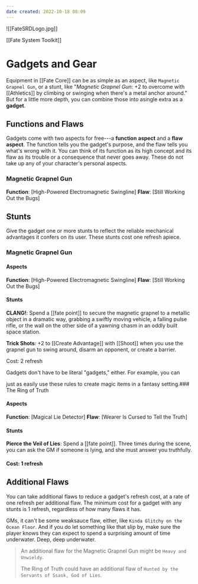 ```yaml
---
date created: 2022-10-18 08:09
---
```


![[FateSRDLogo.jpg]]

[[Fate System Toolkit]]

# Gadgets and Gear

Equipment in [[Fate Core]] can be as simple as an aspect, like `Magnetic Grapnel Gun`, or a stunt, like "_Magnetic Grapnel Gun_: +2 to overcome with [[Athletics]] by climbing or swinging when there's a metal anchor around." But for a little more depth, you can combine those into asingle extra as a **gadget**.

## Functions and Flaws

Gadgets come with two aspects for free---a **function** **aspect** and a **flaw aspect**. The function tells you the gadget's purpose, and the flaw tells you what's wrong with it. You can think of its function as its high concept and its flaw as its trouble or a consequence that never goes away. These do not take up any of your character's personal aspects.

### Magnetic Grapnel Gun

**Function**: [High-Powered Electromagnetic Swingline]
**Flaw**: [Still Working Out the Bugs]

## Stunts

Give the gadget one or more stunts to reflect the reliable mechanical advantages it confers on its user. These stunts cost one refresh apiece.

### Magnetic Grapnel Gun

#### Aspects

**Function**: [High-Powered Electromagnetic Swingline]
**Flaw**: [Still Working Out the Bugs]

#### Stunts

**CLANG!**: Spend a [[fate point]] to secure the magnetic grapnel to a metallic object in a dramatic way, grabbing a swiftly moving vehicle, a falling pulse rifle, or the wall on the other side of a yawning chasm in an oddly built space station.

**Trick Shots**: +2 to [[Create Advantage]] with [[Shoot]] when you use the grapnel gun to swing around, disarm an opponent, or create a barrier.

Cost: 2 refresh

Gadgets don't have to be literal "gadgets," either. For example, you can

just as easily use these rules to create magic items in a fantasy setting.### The Ring of Truth

#### Aspects

**Function**: [Magical Lie Detector]
**Flaw**: [Wearer Is Cursed to Tell the Truth]

#### Stunts

**Pierce the Veil of Lies**: Spend a [[fate point]]. Three times during the scene, you can ask the GM if someone is lying, and she must answer you truthfully.

#### Cost: 1 refresh

## Additional Flaws

You can take additional flaws to reduce a gadget's refresh cost, at a rate of one refresh per additional flaw. The minimum cost for a gadget with any stunts is 1 refresh, regardless of how many flaws it has.

GMs, it can't be some weaksauce flaw, either, like `Kinda Glitchy on the Ocean Floor`. And if you do let something like that slip by, make sure the player knows they can expect to spend a surprising amount of time underwater. Deep, deep underwater.

> An additional flaw for the Magnetic Grapnel Gun might be `Heavy and Unwieldy`.
>
> The Ring of Truth could have an additional flaw of `Hunted by the Servants of Ssask, God of Lies`.

